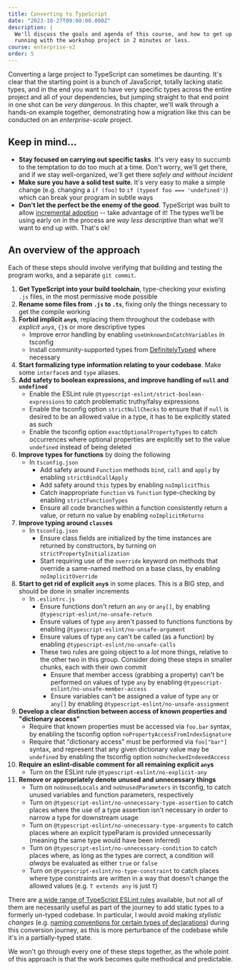 ```yaml
---
title: Converting to TypeScript
date: "2023-10-27T09:00:00.000Z"
description: |
  We'll discuss the goals and agenda of this course, and how to get up and
  running with the workshop project in 2 minutes or less.
course: enterprise-v2
order: 5
---
```


Converting a large project to TypeScript can sometimes be daunting. It's clear that the starting point is a bunch of JavaScript, totally lacking static types, and in the end you want to have very specific types across the entire project and all of your dependencies, but jumping straight to that end point in one shot can be _very dangerous_. In this chapter, we'll walk through a hands-on example together, demonstrating how a migration like this can be conducted on an _enterprise-scale_ project.

<!-- markdownlint-disable-next-line MD026-->
## Keep in mind...

- **Stay focused on carrying out specific tasks**. It's very easy to succumb to the temptation to do too much at a time. Don't worry, we'll get there, and if we stay well-organized, we'll get there _safely and without incident_
- **Make sure you have a solid test suite**. It's very easy to make a simple change (e.g. changing a `if (foo)` to `if (typeof foo === 'undefined')`) which can break your program in subtle ways
- **Don't let the perfect be the enemy of the good**. TypeScript was built to allow [incremental adoption](https://www.typescriptlang.org/docs/handbook/migrating-from-javascript.html#moving-to-typescript-files) -- take advantage of it! The types we'll be using early on in the process are _way less descriptive_ than what we'll want to end up with. That's ok!

## An overview of the approach

Each of these steps should involve verifying that building and testing the program works, and a separate `git commit`.

1. **Get TypeScript into your build toolchain**, type-checking your existing `.js` files, in the most permissive mode possible
1. **Rename some files from `.js` to `.ts`**, fixing only the things necessary to get the compile working
1. **Forbid implicit `any`s**, replacing them throughout the codebase with _explicit `any`s_, `{}`s or more descriptive types
   - Improve error handling by enabling `useUnknownInCatchVariables` in tsconfig
   - Install community-supported types from [DefinitelyTyped](https://github.com/DefinitelyTyped/DefinitelyTyped/) where necessary
1. **Start formalizing type information relating to your codebase**. Make some `interface`s and `type` aliases.
1. **Add safety to boolean expressions, and improve handling of `null` and `undefined`**
   - Enable the ESLint rule `@typescript-eslint/strict-boolean-expressions` to catch problematic truthy/falsy expressions
   - Enable the tsconfig option `strictNullChecks` to ensure that if `null` is desired to be an allowed value in a type, it has to be explicitly stated as such
   - Enable the tsconfig option `exactOptionalPropertyTypes` to catch occurrences where optional properties are explicitly set to the value `undefined` instead of being deleted
1. **Improve types for functions** by doing the following
   - In `tsconfig.json`
      - Add safety around `Function` methods `bind`, `call` and `apply` by enabling `strictBindCallApply`
      - Add safety around `this` types by enabling `noImplicitThis`
      - Catch inappropriate `function` vs `function` type-checking by enabling `strictFunctionTypes`
      - Ensure all code branches within a function consistently return a value, or return no value by enabling `noImplicitReturns`
1. **Improve typing around `class`es**
   - In `tsconfig.json`
      - Ensure class fields are initialized by the time instances are returned by constructors, by turning on `strictPropertyInitialization`
      - Start requiring use of the `override` keyword on methods that override a same-named method on a base class, by enabling `noImplicitOverride`
1. **Start to get rid of explicit `any`s** in some places. This is a BIG step, and should be done in smaller increments
   - In `.eslintrc.js`
      - Ensure functions don't return an `any` or `any[]`, by enabling `@typescript-eslint/no-unsafe-return`
      - Ensure values of type `any` aren't passed to functions functions by enabling `@typescript-eslint/no-unsafe-argument`
      - Ensure values of type `any` can't be called (as a function) by enabling `@typescript-eslint/no-unsafe-calls`
      - These two rules are going object to a _lot_ more things, relative to the other two in this group. Consider doing these steps in smaller chunks, each with their own commit
        - Ensure that member access (grabbing a property) can't be performed on values of type `any` by enabling `@typescript-eslint/no-unsafe-member-access`
        - Ensure variables can't be assigned a value of type `any` or `any[]` by enabling `@typescript-eslint/no-unsafe-assignment`
1. **Develop a clear distinction between access of known properties and "dictionary access"**
   - Require that known properties must be accessed via `foo.bar` syntax, by enabling the tsconfig option `noPropertyAccessFromIndexSignature`
   - Require that "dictionary access" must be performed via `foo["bar"]` syntax, and represent that any given dictionary value may be `undefined` by enabling the tsconfig option `noUncheckedIndexedAccess`
1. **Require an eslint-disable comment for all remaining explicit `any`s**
   - Turn on the ESLint rule `@typescript-eslint/no-explicit-any`
1. **Remove or appropriately denote unused and unnecessary things**
   - Turn on `noUnusedLocals` and `noUnusedParameters` in tsconfig, to catch unused variables and function parameters, respectively
   - Turn on `@typescript-eslint/no-unnecessary-type-assertion` to catch places where the use of a type assertion isn't necessary in order to narrow a type for downstream usage
   - Turn on `@typescript-eslint/no-unnecessary-type-arguments` to catch places where an explicit typeParam is provided unnecessarily (meaning the same type would have been inferred)
   - Turn on `@typescript-eslint/no-unnecessary-condition` to catch places where, as long as the types are correct, a condition will _always_ be evaluated as either `true` or `false`
   - Turn on `@typescript-eslint/no-type-constraint` to catch places where type constraints are written in a way that doesn't change the allowed values (e.g. `T extends any` is just `T`)

There are [a wide range of TypeScript ESLint rules](https://typescript-eslint.io/rules/) available, but not all of them are necessarily useful as part of the journey to add static types to a formerly un-typed codebase. In particular, I would avoid making _stylistic changes_ (e.g. [naming conventions for certain types of declarations](https://typescript-eslint.io/rules/naming-convention)) during this conversion journey, as this is more perturbance of the codebase while it's in a partially-typed state.

We won't go through every one of these steps together, as the whole point of this approach is that the work becomes quite methodical and predictable.
